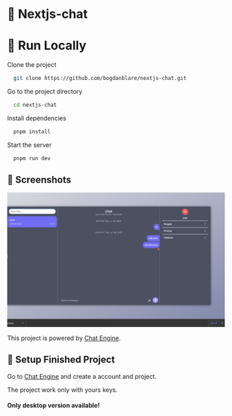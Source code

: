 # 📱 Nextjs-chat
# 🔧 Run Locally

Clone the project

```bash
  git clone https://github.com/bogdanblare/nextjs-chat.git
```

Go to the project directory

```bash
  cd nextjs-chat
```

Install dependencies

```bash
  pnpm install
```

Start the server

```bash
  pnpm run dev
```


## 📸 Screenshots

![App Screenshot](https://raw.githubusercontent.com/bogdanblare/nextjs-chat/main/Screenshot.png)

This project is powered by [Chat Engine](https://chatengine.io).


## 🚀 Setup Finished Project


Go to [Chat Engine](https://chatengine.io) and create a account and project.


The project work only with yours keys.

#### Only desktop version available!

